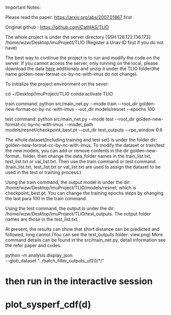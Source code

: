 Important Notes:

Please read the paper: https://arxiv.org/abs/2007.01867 first

Original github : https://github.com/CathIAS/TLIO

The whole project is under the server directory [SSH:128.122.136.173]:  /home/wzw/Desktop/imuProject/TLIO
(Register a Unav ID first if you do not have)

The best way to continue the project is to run and modify the code on the server.
If you cannot access the server, only running on the local, please download the data [here](https://drive.google.com/file/d/10Bc6R-s0ZLy9OEK_1mfpmtDg3jIu8X6g/view?usp=share_link) additionaly and unzip it under the TLIO folder(the name golden-new-format-cc-by-nc-with-imus do not change). 

To initialize the project environment on the sever:

cd ~/Desktop/imuProject/TLIO
conda activate TLIO


train command:
python src/main_net.py --mode train --root_dir golden-new-format-cc-by-nc-with-imus --out_dir models/resnet --epochs 100

test command: 
python src/main_net.py --mode test --root_dir golden-new-format-cc-by-nc-with-imus --model_path models/resnet/checkpoint_best.pt --out_dir test_outputs --rpe_window 0.6

The whole dataset(including training and test set) is under the folder dir:  golden-new-format-cc-by-nc-with-imus. To modify the dataset or train/test the new models, you can add or remove contents in the dir golden-new-format.. folder, then change the data_folder names in the train_list.txt, test_list.txt or val_list.txt. Then use the train command or test command.(train_list.txt, test_list.txt or val_list.txt are used to assign the dataset to be used in the test or training process.)

Using the train command, the output model is under the dir: /home/wzw/Desktop/imuProject/TLIO/models/resnet, which is checkpoint_best.pt.
You can change the training epochs steps by changing the last para 100 in the train command.

Using the test command, the output is under the dir:  /home/wzw/Desktop/imuProject/TLIO/test_outputs. The output folder names are those in the test_list.txt. 

At present, the results can show that short distance can be predicted and followed, long cannot.(You can see the test_outputs folder: view.png) 
More command details can be found in the src/main_net.py, detail information see the refer paper and codes.


python -m analysis.display_json \
--glob_dataset "../batch_filter_outputs_uf20/*/"

# then run in the interactive session
# plot_sysperf_cdf(d)
```
